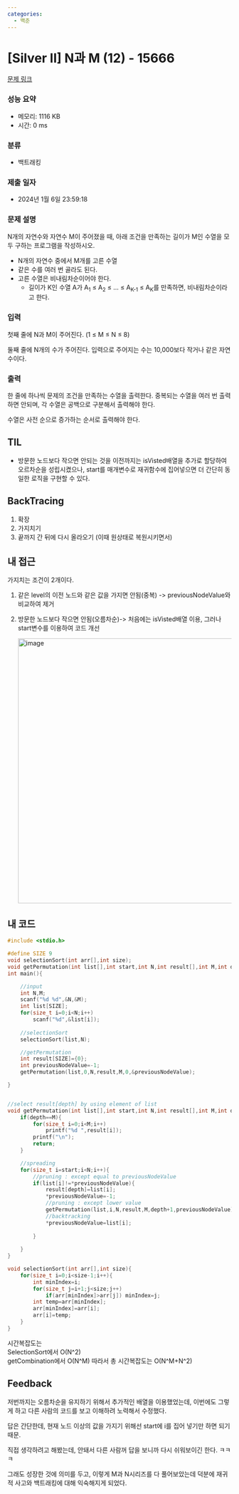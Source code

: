 ```yaml
---
categories:
  - 백준
---
```

# [Silver II] N과 M (12) - 15666 

[문제 링크](https://www.acmicpc.net/problem/15666) 

### 성능 요약

- 메모리: 1116 KB
- 시간: 0 ms

### 분류

- 백트래킹

### 제출 일자

- 2024년 1월 6일 23:59:18

### 문제 설명

N개의 자연수와 자연수 M이 주어졌을 때, 아래 조건을 만족하는 길이가 M인 수열을 모두 구하는 프로그램을 작성하시오.

- N개의 자연수 중에서 M개를 고른 수열
- 같은 수를 여러 번 골라도 된다.
- 고른 수열은 비내림차순이어야 한다.
  - 길이가 K인 수열 A가 A<sub>1</sub> ≤ A<sub>2</sub> ≤ ... ≤ A<sub>K-1</sub> ≤ A<sub>K</sub>를 만족하면, 비내림차순이라고 한다.

### 입력 

첫째 줄에 N과 M이 주어진다. (1 ≤ M ≤ N ≤ 8)

둘째 줄에 N개의 수가 주어진다. 입력으로 주어지는 수는 10,000보다 작거나 같은 자연수이다.

### 출력 

한 줄에 하나씩 문제의 조건을 만족하는 수열을 출력한다. 중복되는 수열을 여러 번 출력하면 안되며, 각 수열은 공백으로 구분해서 출력해야 한다.

수열은 사전 순으로 증가하는 순서로 출력해야 한다.

## TIL

- 방문한 노드보다 작으면 안되는 것을 이전까지는 isVisted배열을 추가로 할당하여 오르차순을 성립시켰으나, start를 매개변수로 재귀함수에 집어넣으면 더 간단히 동일한 로직을 구현할 수 있다.

## BackTracing

1. 확장
2. 가지치기
3. 끝까지 간 뒤에 다시 올라오기 (이때 원상태로 복원시키면서)

## 내 접근

가지치는 조건이 2개이다.

1. 같은 level의 이전 노드와 같은 값을 가지면 안됨(중복) -> previousNodeValue와 비교하여 제거

2. 방문한 노드보다 작으면 안됨(오름차순)-> 처음에는 isVisted배열 이용, 그러나 start변수를 이용하여 코드 개선

   <img width="595" alt="image" src="https://github.com/forwarder1121/forwarder1121.github.io/assets/66872094/3553387b-86d0-4637-aa0c-b10f70ac041f">

## 내 코드

```c
#include <stdio.h>

#define SIZE 9
void selectionSort(int arr[],int size);
void getPermutation(int list[],int start,int N,int result[],int M,int depth,int* previousNodeValue);
int main(){

    //input 
    int N,M;
    scanf("%d %d",&N,&M);
    int list[SIZE];
    for(size_t i=0;i<N;i++)
        scanf("%d",&list[i]);
    
    //selectionSort
    selectionSort(list,N);

    //getPermutation
    int result[SIZE]={0};
    int previousNodeValue=-1;
    getPermutation(list,0,N,result,M,0,&previousNodeValue);

}


//select result[depth] by using element of list
void getPermutation(int list[],int start,int N,int result[],int M,int depth,int* previousNodeValue){
    if(depth==M){
        for(size_t i=0;i<M;i++)
            printf("%d ",result[i]);
        printf("\n");
        return;
    }

    //spreading 
    for(size_t i=start;i<N;i++){
        //pruning : except equal to previousNodeValue
        if(list[i]!=*previousNodeValue){
            result[depth]=list[i];
            *previousNodeValue=-1;
            //pruning : except lower value
            getPermutation(list,i,N,result,M,depth+1,previousNodeValue);
            //backtracking
            *previousNodeValue=list[i];
           
        }
        
    }
}

void selectionSort(int arr[],int size){
    for(size_t i=0;i<size-1;i++){
        int minIndex=i;
        for(size_t j=i+1;j<size;j++)
            if(arr[minIndex]>arr[j]) minIndex=j;
        int temp=arr[minIndex];
        arr[minIndex]=arr[i];
        arr[i]=temp;
    }
}
```

시간복잡도는  
SelectionSort에서 O(N^2)  
getCombination에서 O(N^M)
따라서 총 시간복잡도는 O(N^M+N^2)

## Feedback

저번까지는 오름차순을 유지하기 위해서 추가적인 배열을 이용했었는데, 이번에도 그렇게 하고 다른 사람의 코드를 보고 이해하려 노력해서 수정했다.

답은 간단한데, 현재 노드 이상의 값을 가지기 위해선 start에 i를 집어 넣기만 하면 되기때문. 

직접 생각하려고 해봤는데, 안돼서 다른 사람꺼 답을 보니까 다시 쉬워보이긴 한다. ㅋㅋㅋ

그래도 성장한 것에 의미를 두고, 이렇게 M과 N시리즈를 다 풀어보았는데 덕분에 재귀적 사고와 백트래킹에 대해 익숙해지게 되었다.